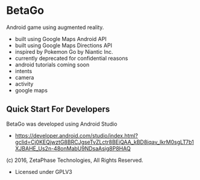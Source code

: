 # BetaGo
Android game using augmented reality.
 - built using Google Maps Android API
 - built using Google Maps Directions API
 - inspired by Pokemon Go by Niantic Inc.
 - currently deprecated for confidential reasons
 - android tutorials coming soon
  - intents
   - camera
   - activity
  - google maps

## Quick Start For Developers

BetaGo was developed using Android Studio
 - https://developer.android.com/studio/index.html?gclid=Cj0KEQjwztG8BRCJgseTvZLctr8BEiQAA_kBD8iqav_IkrM0sgLT7b1XJBAHE_Us2n-48onMabU9NDsaAsig8P8HAQ

(c) 2016, ZetaPhase Technologies, All Rights Reserved.
- Licensed under GPLV3

